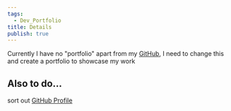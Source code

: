 ```yaml
---
tags:
  - Dev_Portfolio
title: Details
publish: true
---
```

Currently I have no "portfolio" apart from my [GitHub](https://github.com/mowglixx), I need to change this and create a portfolio to showcase my work

## Also to do...
sort out [GitHub Profile](https://github.com/mowglixx/mowglixx)